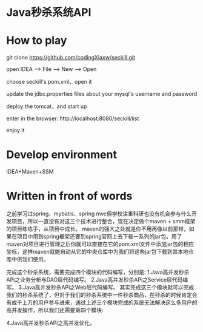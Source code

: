 # Java秒杀系统API
# How to play
git clone https://github.com/codingXiaxw/seckill.git

open IDEA --> File --> New --> Open

choose seckill's pom.xml，open it

update the jdbc.properties files about your mysql's username and password

deploy the tomcat，and start up

enter in the browser: http://localhost:8080/seckill/list

enjoy it

# Develop environment
IDEA+Maven+SSM

# Written in front of words
  
之前学习过spring、mybatis、spring mvc但学校注重科研也没有机会参与什么开发项目，所以一直没有对这三个技术进行整合，现在决定做个maven + smm框架的项目练练手，从项目中成长。
maven的强大之处就是你不用再像以前那样，如果在项目中用到spring框架还要到spring官网上去下载一系列的jar包，用了maven对项目进行管理之后你就可以直接在它的pom.xml文件中添加jar包的相应坐标，这样maven就能自动从它的中央仓库中为我们将这些jar包下载到其本地仓库中供我们使用。

完成这个秒杀系统，需要完成四个模块的代码编写，分别是:
1.Java高并发秒杀APi之业务分析与DAO层代码编写。
2.Java高并发秒杀APi之Service层代码编写。
3.Java高并发秒杀APi之Web层代码编写。
其实完成这三个模块就可以完成我们的秒杀系统了，但对于我们的秒杀系统中一件秒杀商品，在秒杀的时候肯定会有成千上万的用户参与进来，通过上述三个模块完成的系统无法解决这么多用户的高并发操作，所以我们还需要第四个模块:

4.Java高并发秒杀APi之高并发优化。

